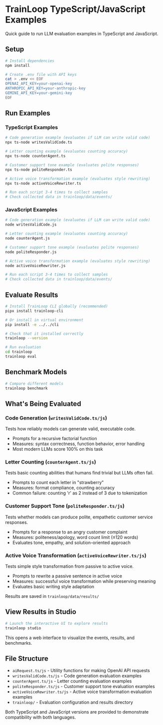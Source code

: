 # TrainLoop TypeScript/JavaScript Examples

Quick guide to run LLM evaluation examples in TypeScript and JavaScript.

## Setup

```bash
# Install dependencies
npm install

# Create .env file with API keys
cat > .env << EOF
OPENAI_API_KEY=your-openai-key
ANTHROPIC_API_KEY=your-anthropic-key  
GEMINI_API_KEY=your-gemini-key
EOF
```

## Run Examples

### TypeScript Examples

```bash
# Code generation example (evaluates if LLM can write valid code)
npx ts-node writesValidCode.ts

# Letter counting example (evaluates counting accuracy)
npx ts-node counterAgent.ts

# Customer support tone example (evaluates polite responses)
npx ts-node politeResponder.ts

# Active voice transformation example (evaluates style rewriting)
npx ts-node activeVoiceRewriter.ts

# Run each script 3-4 times to collect samples
# Check collected data in trainloop/data/events/
```

### JavaScript Examples

```bash
# Code generation example (evaluates if LLM can write valid code)
node writesValidCode.js

# Letter counting example (evaluates counting accuracy)  
node counterAgent.js

# Customer support tone example (evaluates polite responses)
node politeResponder.js

# Active voice transformation example (evaluates style rewriting)
node activeVoiceRewriter.js

# Run each script 3-4 times to collect samples
# Check collected data in trainloop/data/events/
```

## Evaluate Results

```bash
# Install TrainLoop CLI globally (recommended)
pipx install trainloop-cli

# Or install in virtual environment
pip install -e ../../cli

# Check that it installed correctly
trainloop --version

# Run evaluation
cd trainloop
trainloop eval
```

## Benchmark Models

```bash
# Compare different models
trainloop benchmark
```

## What's Being Evaluated

### Code Generation (`writesValidCode.ts/js`)
Tests how reliably models can generate valid, executable code.
- Prompts for a recursive factorial function
- Measures: syntax correctness, function behavior, error handling
- Most modern LLMs score 100% on this task

### Letter Counting (`counterAgent.ts/js`)
Tests basic counting abilities that humans find trivial but LLMs often fail.
- Prompts to count each letter in "strawberry"
- Measures: format compliance, counting accuracy
- Common failure: counting 'r' as 2 instead of 3 due to tokenization

### Customer Support Tone (`politeResponder.ts/js`)
Tests whether models can produce polite, empathetic customer service responses.
- Prompts for a response to an angry customer complaint
- Measures: politeness/apology, word count limit (≤120 words)
- Evaluates tone, empathy, and solution-oriented approach

### Active Voice Transformation (`activeVoiceRewriter.ts/js`)
Tests simple style transformation from passive to active voice.
- Prompts to rewrite a passive sentence in active voice
- Measures: successful voice transformation while preserving meaning
- Evaluates basic writing style adaptation

Results are saved in `trainloop/data/results/`

## View Results in Studio

```bash
# Launch the interactive UI to explore results
trainloop studio
```

This opens a web interface to visualize the events, results, and benchmarks.

## File Structure

- `aiRequest.ts/js` - Utility functions for making OpenAI API requests
- `writesValidCode.ts/js` - Code generation evaluation examples
- `counterAgent.ts/js` - Letter counting evaluation examples
- `politeResponder.ts/js` - Customer support tone evaluation examples
- `activeVoiceRewriter.ts/js` - Active voice transformation evaluation examples
- `trainloop/` - Evaluation configuration and results directory

Both TypeScript and JavaScript versions are provided to demonstrate compatibility with both languages.
